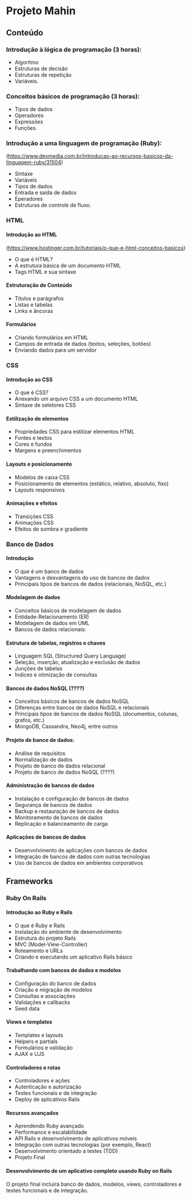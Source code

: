 # Projeto Mahin

## Conteúdo

### Introdução à lógica de programação (3 horas): 
- Algoritmo 
- Estruturas de decisão
- Estruturas de repetição 
- Variáveis.

### Conceitos básicos de programação (3 horas):
- Tipos de dados
- Operadores
- Expressões 
- Funções.

### Introdução a uma linguagem de programação (Ruby): 
(https://www.devmedia.com.br/introducao-ao-recursos-basicos-da-linguagem-ruby/31504)
- Sintaxe
- Variáveis
- Tipos de dados
- Entrada e saída de dados
- Eperadores 
- Estruturas de controle de fluxo.

### HTML

#### Introdução ao HTML
(https://www.hostinger.com.br/tutoriais/o-que-e-html-conceitos-basicos)
- O que é HTML?
- A estrutura básica de um documento HTML
- Tags HTML e sua sintaxe

#### Estruturação de Conteúdo
- Títulos e parágrafos
- Listas e tabelas
- Links e âncoras

#### Formulários
- Criando formulários em HTML
- Campos de entrada de dados (textos, seleções, botões)
- Enviando dados para um servidor

### CSS

#### Introdução ao CSS
- O que é CSS?
- Anexando um arquivo CSS a um documento HTML
- Sintaxe de seletores CSS

#### Estilização de elementos
- Propriedades CSS para estilizar elementos HTML
- Fontes e textos
- Cores e fundos
- Margens e preenchimentos

#### Layouts e posicionamento
- Modelos de caixa CSS
- Posicionamento de elementos (estático, relativo, absoluto, fixo)
- Layouts responsivos

#### Animações e efeitos
- Transições CSS
- Animações CSS
- Efeitos de sombra e gradiente


### Banco de Dados

#### Introdução

- O que é um banco de dados
- Vantagens e desvantagens do uso de bancos de dados
- Principais tipos de bancos de dados (relacionais, NoSQL, etc.)

#### Modelagem de dados

- Conceitos básicos de modelagem de dados
- Entidade-Relacionamento (ER)
- Modelagem de dados em UML
- Bancos de dados relacionais:

#### Estrutura de tabelas, registros e chaves

- Linguagem SQL (Structured Query Language)
- Seleção, inserção, atualização e exclusão de dados
- Junções de tabelas
- Índices e otimização de consultas

#### Bancos de dados NoSQL (????)

- Conceitos básicos de bancos de dados NoSQL
- Diferenças entre bancos de dados NoSQL e relacionais
- Principais tipos de bancos de dados NoSQL (documentos, colunas, grafos, etc.)
- MongoDB, Cassandra, Neo4j, entre outros

#### Projeto de banco de dados:

- Análise de requisitos
- Normalização de dados
- Projeto de banco de dados relacional
- Projeto de banco de dados NoSQL (????)

#### Administração de bancos de dados

- Instalação e configuração de bancos de dados
- Segurança de bancos de dados
- Backup e restauração de bancos de dados
- Monitoramento de bancos de dados
- Replicação e balanceamento de carga

#### Aplicações de bancos de dados

- Desenvolvimento de aplicações com bancos de dados
- Integração de bancos de dados com outras tecnologias
- Uso de bancos de dados em ambientes corporativos



## Frameworks

### Ruby On Rails

#### Introdução ao Ruby e Rails

- O que é Ruby e Rails
- Instalação do ambiente de desenvolvimento
- Estrutura do projeto Rails
- MVC (Model-View-Controller)
- Roteamento e URLs
- Criando e executando um aplicativo Rails básico

#### Trabalhando com bancos de dados e modelos

- Configuração do banco de dados
- Criação e migração de modelos
- Consultas e associações
- Validações e callbacks
- Seed data

#### Views e templates

- Templates e layouts
- Helpers e partials
- Formulários e validação
- AJAX e UJS

#### Controladores e rotas

- Controladores e ações
- Autenticação e autorização
- Testes funcionais e de integração
- Deploy de aplicativos Rails

#### Recursos avançados

- Aprendendo Ruby avançado
- Performance e escalabilidade
- API Rails e desenvolvimento de aplicativos móveis
- Integração com outras tecnologias (por exemplo, React)
- Desenvolvimento orientado a testes (TDD)
- Projeto Final

#### Desenvolvimento de um aplicativo completo usando Ruby on Rails

O projeto final incluirá banco de dados, modelos, views, controladores e testes funcionais e de integração.




